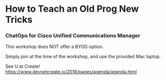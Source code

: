 # How to Teach an Old Prog New Tricks
### ChatOps for Cisco Unified Communications Manager

This workshop does NOT offer a BYOD option.

Simply join at the time of the workshop, and use the provided Mac laptop.

See U at Create!
https://www.devnetcreate.io/2018/pages/agenda/agenda.html
